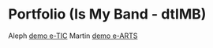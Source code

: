 # Portfolio (Is My Band - dtIMB)
Aleph [demo e-TIC](http://martinsantome.github.io/portfolio)
Martin [demo e-ARTS](http://martinsantome.github.io/portfolio/index_eart.html)

